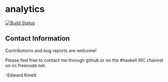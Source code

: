 analytics
===

[![Build Status](https://secure.travis-ci.org/ekmett/analytics.png?branch=master)](http://travis-ci.org/ekmett/analytics)

Contact Information
-------------------

Contributions and bug reports are welcome!

Please feel free to contact me through github or on the #haskell IRC channel on irc.freenode.net.

-Edward Kmett
